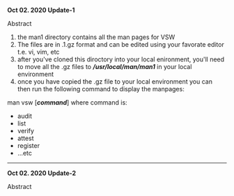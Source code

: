<strong>Oct 02. 2020 Update-1</strong>
<p>Abstract</p>

<ol>
<li>the man1 directory contains all the man pages for VSW</li>

<li>The files are in .1.gz format and can be edited using your favorate editor t.e. vi, vim, etc</li>
<li>after you've cloned this diroctory into your local enironment, you'll need to move all the .gz files to <strong><em>/usr/local/man/man1</em></strong> in your local environment</li>
<li>once you have copied the .gz file to  your local environment you can then run the following command to display the manpages:</li>
</ol>
<p>man vsw [<strong><em>command</strong></em>] where command is:</p>
<ul>
<li> audit</li>
<li> list</li>
<li> verify</li>
<li> attest</li>
<li> register</li>
<li> ...etc</li>
</ul>
<hr />
<strong>Oct 02. 2020 Update-2</strong>
<p>Abstract</p>


